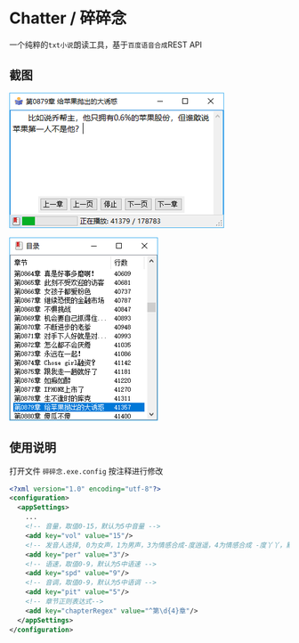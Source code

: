 # Chatter / 碎碎念
一个纯粹的```txt小说```朗读工具，基于```百度语音合成```REST API

## 截图
![snipaste_01](/snipaste/snipaste_01.png)

![snipaste_02](/snipaste/snipaste_02.png)

## 使用说明
打开文件 ```碎碎念.exe.config``` 按注释进行修改

```xml
<?xml version="1.0" encoding="utf-8"?>
<configuration>
  <appSettings>
    ...
    <!-- 音量，取值0-15，默认为5中音量 -->
    <add key="vol" value="15"/>
    <!-- 发音人选择, 0为女声，1为男声，3为情感合成-度逍遥，4为情感合成 -度丫丫，默认为普通女-->
    <add key="per" value="3"/>
    <!-- 语速，取值0-9，默认为5中语速 -->
    <add key="spd" value="9"/>
    <!-- 音调，取值0-9，默认为5中语调 -->
    <add key="pit" value="5"/>
	<!-- 章节正则表达式-->
    <add key="chapterRegex" value="^第\d{4}章"/>
  </appSettings>
</configuration>
```
